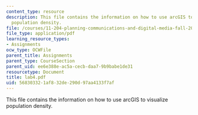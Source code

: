 ```yaml
---
content_type: resource
description: This file contains the information on how to use arcGIS to visualize
  population density.
file: /courses/11-204-planning-communications-and-digital-media-fall-2004/568303321af832de290d97aa4133f7af_lab4.pdf
file_type: application/pdf
learning_resource_types:
- Assignments
ocw_type: OCWFile
parent_title: Assignments
parent_type: CourseSection
parent_uid: ee6e388e-ac5a-cecb-daa7-9b9babe1de31
resourcetype: Document
title: lab4.pdf
uid: 56830332-1af8-32de-290d-97aa4133f7af
---
```

This file contains the information on how to use arcGIS to visualize population density.